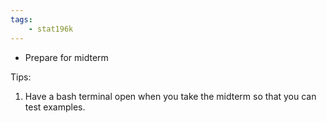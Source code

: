 ```yaml
---
tags:
    - stat196k
---
```


- Prepare for midterm

Tips:

1. Have a bash terminal open when you take the midterm so that you can test examples.
